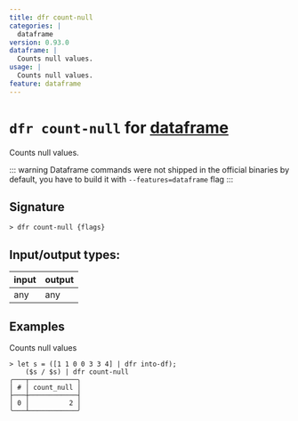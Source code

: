 ```yaml
---
title: dfr count-null
categories: |
  dataframe
version: 0.93.0
dataframe: |
  Counts null values.
usage: |
  Counts null values.
feature: dataframe
---
```

<!-- This file is automatically generated. Please edit the command in https://github.com/nushell/nushell instead. -->

# `dfr count-null` for [dataframe](/commands/categories/dataframe.md)

<div class='command-title'>Counts null values.</div>

::: warning
Dataframe commands were not shipped in the official binaries by default, you have to build it with `--features=dataframe` flag
:::

## Signature

```> dfr count-null {flags} ```


## Input/output types:

| input | output |
| ----- | ------ |
| any   | any    |

## Examples

Counts null values
```nu
> let s = ([1 1 0 0 3 3 4] | dfr into-df);
    ($s / $s) | dfr count-null
╭───┬────────────╮
│ # │ count_null │
├───┼────────────┤
│ 0 │          2 │
╰───┴────────────╯

```
